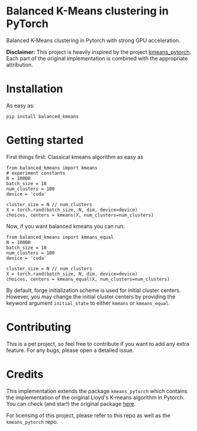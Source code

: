 # Balanced K-Means clustering in PyTorch

Balanced K-Means clustering in Pytorch with strong GPU acceleration.

**Disclaimer:** This project is heavily inspired by the project [kmeans_pytorch](https://github.com/subhadarship/kmeans_pytorch). Each part of the original implementation is combined with the appropriate attribution.

# Installation
As easy as:

`pip install balanced_kmeans`


# Getting started

First things first: Classical kmeans algorithm as easy as
```
from balanced_kmeans import kmeans
# experiment constants
N = 10000
batch_size = 10
num_clusters = 100
device = 'cuda'

cluster_size = N // num_clusters
X = torch.rand(batch_size, N, dim, device=device)
choices, centers = kmeans(X, num_clusters=num_clusters)
```

Now, if you want balanced kmeans you can run:

```
from balanced_kmeans import kmeans_equal
N = 10000
batch_size = 10
num_clusters = 100
device = 'cuda'

cluster_size = N // num_clusters
X = torch.rand(batch_size, N, dim, device=device)
choices, centers = kmeans_equal(X, num_clusters=num_clusters)
```

By default, forge initialization scheme is used for initial cluster centers.
However, you may change the initial cluster centers by providing the keyword
argument `initial_state` to either `kmeans` or `kmeans_equal`.

# Contributing
This is a pet project, so feel free to contribute if you want to add any extra
feature. For any bugs, please open a detailed issue.

# Credits
This implementation extends the package `kmeans_pytorch` which contains the
implementation of the original Lloyd's K-means algorithm in Pytorch. You can check (and star!)
the original package [here](https://github.com/subhadarship/kmeans_pytorch).


For licensing of this project, please refer to this repo as well as the `kmeans_pytorch` repo.
